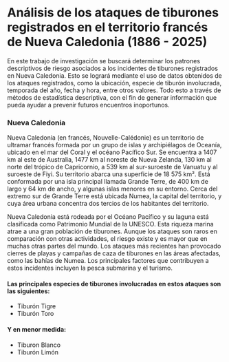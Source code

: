 # Análisis de los ataques de tiburones registrados en el territorio francés de Nueva Caledonia (1886 - 2025)

En este trabajo de investigación se buscará determinar los patrones descriptivos de riesgo asociados a los incidentes de tiburones registrados en Nueva Caledonia. Esto se logrará mediante el uso de datos obtenidos de los ataques registrados, como la ubicación, especie de tiburón involucrada, temporada del año, fecha y hora, entre otros valores. Todo esto a través de métodos de estadística descriptiva, con el fin de generar información que pueda ayudar a prevenir futuros encuentros inoportunos.


### Nueva Caledonia
Nueva Caledonia (en francés, Nouvelle-Calédonie) es un territorio de ultramar francés formada por un grupo de islas y archipiélagos de Oceanía, ubicado en el mar del Coral y el océano Pacífico Sur. Se encuentra a 1407 km al este de Australia, 1477 km al noreste de Nueva Zelanda, 130 km al norte del trópico de Capricornio, a 539 km al sur-suroeste de Vanuatu y al suroeste de Fiyi. Su territorio abarca una superficie de 18 575 km². Está conformada por una isla principal llamada Grande Terre, de 400 km de largo y 64 km de ancho, y algunas islas menores en su entorno. Cerca del extremo sur de Grande Terre está ubicada Numea, la capital del territorio, y cuya área urbana concentra dos tercios de los habitantes del territorio.

Nueva Caledonia está rodeada por el Océano Pacífico y su laguna está clasificada como Patrimonio Mundial de la UNESCO. Esta riqueza marina atrae a una gran población de tiburones. Aunque los ataques son raros en comparación con otras actividades, el riesgo existe y es mayor que en muchas otras partes del mundo. Los ataques más recientes han provocado cierres de playas y campañas de caza de tiburones en las áreas afectadas, como las bahías de Numea. Los principales factores que contribuyen a estos incidentes incluyen la pesca submarina y el turismo. 



#### Las principales especies de tiburones involucradas en estos ataques son las siguientes:
- Tiburón Tigre
- Tiburón Toro

#### Y en menor medida:
- Tiburon Blanco
- Tiburón Limón
